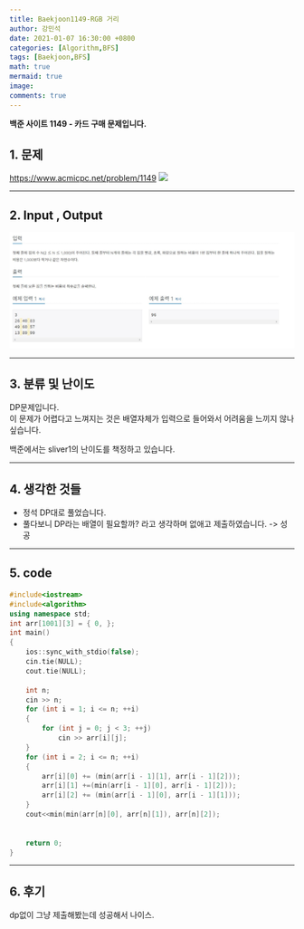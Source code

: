 ```yaml
---
title: Baekjoon1149-RGB 거리
author: 강민석
date: 2021-01-07 16:30:00 +0800
categories: [Algorithm,BFS]
tags: [Baekjoon,BFS]
math: true
mermaid: true
image: 
comments: true
---
```


**백준 사이트 1149 - 카드 구매 문제입니다.**

## 1. 문제
<https://www.acmicpc.net/problem/1149>
![](/assets/img/sample/Baekjoon/1140/Problem.JPG)

-----  

## 2. Input , Output
![](/assets/img/sample/Baekjoon/1149/input.JPG)

-----  

## 3. 분류 및 난이도

DP문제입니다.  
이 문제가 어렵다고 느껴지는 것은 배열자체가 입력으로 들어와서 어려움을 느끼지 않나 싶습니다.

백준에서는 sliver1의 난이도를 책정하고 있습니다.

-----  

## 4. 생각한 것들

- 정석 DP대로 풀었습니다.
- 풀다보니 DP라는 배열이 필요할까? 라고 생각하며 없애고 제출하였습니다.
    -> 성공

-----  

## 5. code

```c++
#include<iostream>
#include<algorithm>
using namespace std;
int arr[1001][3] = { 0, };
int main()
{
	ios::sync_with_stdio(false);
	cin.tie(NULL);
	cout.tie(NULL);

	int n;
	cin >> n;
	for (int i = 1; i <= n; ++i)
	{
		for (int j = 0; j < 3; ++j)
			cin >> arr[i][j];
	}
	for (int i = 2; i <= n; ++i)
	{
		arr[i][0] += (min(arr[i - 1][1], arr[i - 1][2]));
		arr[i][1] +=(min(arr[i - 1][0], arr[i - 1][2]));
		arr[i][2] += (min(arr[i - 1][0], arr[i - 1][1]));
	}
	cout<<min(min(arr[n][0], arr[n][1]), arr[n][2]);


	return 0;
}
```
-----

## 6. 후기
dp없이 그냥 제출해봤는데 성공해서 나이스.    



 